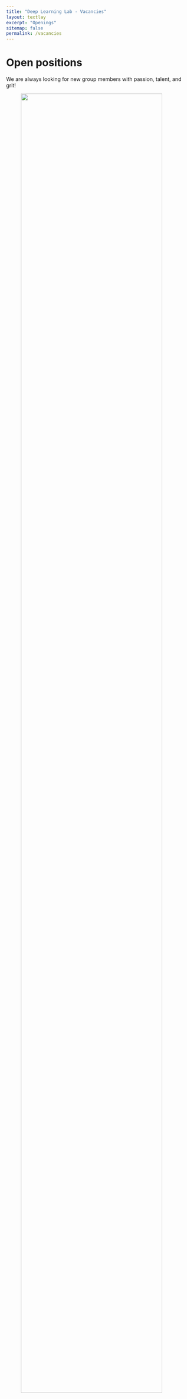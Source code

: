 ```yaml
---
title: "Deep Learning Lab - Vacancies"
layout: textlay
excerpt: "Openings"
sitemap: false
permalink: /vacancies
---
```


# Open positions

We are always looking for new group members with passion, talent, and grit!


<figure>
<img src="{{ site.url }}{{ site.baseurl }}/images/picpic/Gallery/DSC_0696.jpg" width="95%">
</figure>
